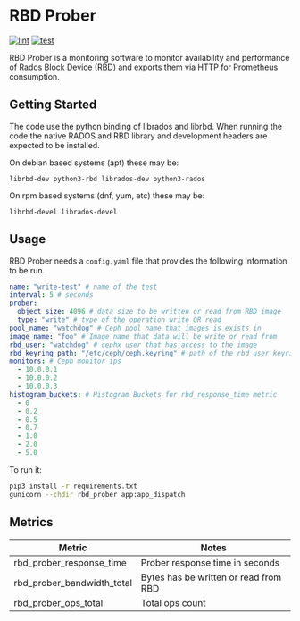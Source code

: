 # RBD Prober

[![lint](https://github.com/clwluvw/rbd-prober/actions/workflows/lint.yml/badge.svg?branch=master)](https://github.com/clwluvw/rbd-prober/actions/workflows/lint.yml) [![test](https://github.com/clwluvw/rbd-prober/actions/workflows/test.yml/badge.svg?branch=master)](https://github.com/clwluvw/rbd-prober/actions/workflows/test.yml)

RBD Prober is a monitoring software to monitor availability and performance of Rados Block Device (RBD) and exports them via HTTP for Prometheus consumption.

## Getting Started

The code use the python binding of librados and librbd. When running the code the native RADOS and RBD library and development headers are expected to be installed.

On debian based systems (apt) these may be:

```
librbd-dev python3-rbd librados-dev python3-rados
```

On rpm based systems (dnf, yum, etc) these may be:

```
librbd-devel librados-devel
```

## Usage

RBD Prober needs a `config.yaml` file that provides the following information to be run.

```yaml
name: "write-test" # name of the test
interval: 5 # seconds
prober:
  object_size: 4096 # data size to be written or read from RBD image
  type: "write" # type of the operation write OR read
pool_name: "watchdog" # Ceph pool name that images is exists in
image_name: "foo" # Image name that data will be write or read from
rbd_user: "watchdog" # cephx user that has access to the image
rbd_keyring_path: "/etc/ceph/ceph.keyring" # path of the rbd_user keyring
monitors: # Ceph monitor ips
  - 10.0.0.1
  - 10.0.0.2
  - 10.0.0.3
histogram_buckets: # Histogram Buckets for rbd_response_time metric
  - 0
  - 0.2
  - 0.5
  - 0.7
  - 1.0
  - 2.0
  - 5.0
```

To run it:

```bash
pip3 install -r requirements.txt
gunicorn --chdir rbd_prober app:app_dispatch
```

## Metrics

| Metric                     | Notes
|----------------------------|---------------------------------------
| rbd_prober_response_time   | Prober response time in seconds
| rbd_prober_bandwidth_total | Bytes has be written or read from RBD
| rbd_prober_ops_total       | Total ops count
